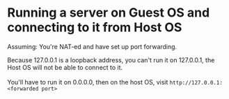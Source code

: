 # Running a server on Guest OS and connecting to it from Host OS

Assuming: You're NAT-ed and have set up port forwarding.

Because 127.0.0.1 is a loopback address, you can't run it on 127.0.0.1, the Host OS will not be able to connect to it.
<br /><br />
You'll have to run it on 0.0.0.0, then on the host OS, visit `http://127.0.0.1:<forwarded port>`
